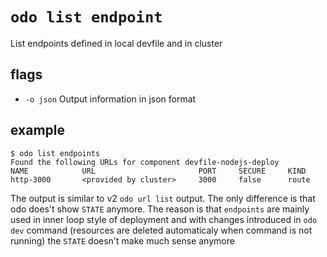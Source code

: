 
# `odo list endpoint`
List endpoints defined in local devfile and in cluster

## flags
- `-o json` Output information in json format


## example

```
$ odo list endpoints
Found the following URLs for component devfile-nodejs-deploy
NAME            URL                       PORT     SECURE     KIND
http-3000       <provided by cluster>     3000     false      route
```

The output is similar to v2 `odo url list` output. The only difference is that odo does't show `STATE` anymore.
The reason is that `endpoints` are mainly used in inner loop style of deployment and with changes introduced in `odo dev` command (resources are deleted automaticaly when command is not running) the `STATE` doesn't make much sense anymore
